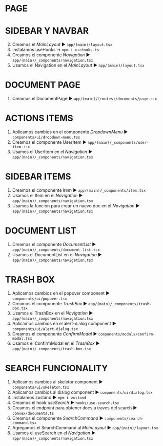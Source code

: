 # PAGE 
# SIDEBAR Y NAVBAR
2. Creamos el *MainLayout* ► `app/(main)/layout.tsx`
3. Instalamos useHooks → `npm i usehooks-ts`
4. Creamos el componente *Navigation* ► `app/(main)/_components/navigation.tsx`
5. Usamos el Navigation en el *MainLayout* ► `app/(main)/layout.tsx`

# DOCUMENT PAGE
1. Creamos el DocumentPage ► `app/(main)/(routes)/documents/page.tsx`

# ACTIONS ITEMS
1. Aplicamos cambios en el componente *DropdownMenu* ► `components/ui/dropdown-menu.tsx`
2. Creamos el componente UserItem ► `app/(main)/_components/user-item.tsx`
3. Usamos el UserItem en el *Navigation* ► `app/(main)/_components/navigation.tsx`

# SIDEBAR ITEMS
1. Creamos el componente *Item* ► `app/(main)/_components/item.tsx`
2. Usamos el Item en el *Navigation* ► `app/(main)/_components/navigation.tsx`
3. Usamos la funcion para crear un nuevo doc en el *Navigation* ► `app/(main)/_components/navigation.tsx`

# DOCUMENT LIST
1. Creamos el componente *DocumentList* ► `app/(main)/_components/document-list.tsx`
2. Usamos el DocumentList en el *Navigation* ► `app/(main)/_components/navigation.tsx`

# TRASH BOX
1. Aplicamos cambios en el popover component ► `components/ui/popover.tsx`
2. Creamos el componente *TrashBox* ► `app/(main)/_components/trash-box.tsx`
3. Usamos el TrashBox en el *Navigation* ► `app/(main)/_components/navigation.tsx`
4. Aplicamos cambios en el alert-dialog component ► `components/ui/alert-dialog.tsx`
5. Creamos el componente *ConfirmModal* ► `components/modals/confirm-modal.tsx`
6. Usamos el ConfirmModal en el *TrashBox* ► `app/(main)/_components/trash-box.tsx`

# SEARCH FUNCIONALITY
1. Aplicamos cambios al skeletor component ► `components/ui/skeleton.tsx`
2. Aplicamos cambios al dialog component ► `components/ui/dialog.tsx`
3. Instalamos zustand ► `npm i zustand`
4. Creamos el hook *useSearch* ► `hooks/use-search.tsx`
5. Creamos el endpoint para obtener docs a traves del search ► `convex/documents.ts`
6. Creamos el componente *SearchCommand* ► `components/search-command.tsx`
7. Agregamos el SearchCommand al *MainLayout* ► `app/(main)/layout.tsx`
8. Usamos el useSearch en el *Navigation* ► `app/(main)/_components/navigation.tsx`
